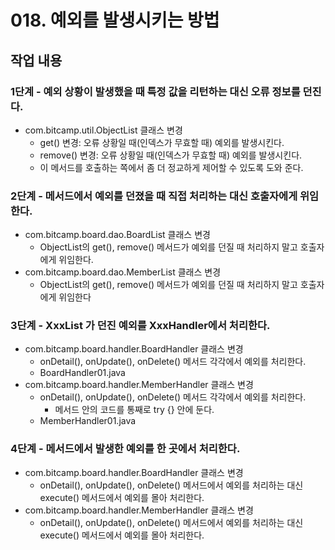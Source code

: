 # 018. 예외를 발생시키는 방법

## 작업 내용

### 1단계 - 예외 상황이 발생했을 때 특정 값을 리턴하는 대신 오류 정보를 던진다.

- com.bitcamp.util.ObjectList 클래스 변경
  - get() 변경: 오류 상황일 때(인덱스가 무효할 때) 예외를 발생시킨다.
  - remove() 변경: 오류 상황일 때(인덱스가 무효할 때) 예외를 발생시킨다.
  - 이 메서드를 호출하는 쪽에서 좀 더 정교하게 제어할 수 있도록 도와 준다.

### 2단계 - 메서드에서 예외를 던졌을 때 직접 처리하는 대신 호출자에게 위임한다.

- com.bitcamp.board.dao.BoardList 클래스 변경
  - ObjectList의 get(), remove() 메서드가 예외를 던질 때 처리하지 말고 호출자에게 위임한다.
- com.bitcamp.board.dao.MemberList 클래스 변경
  - ObjectList의 get(), remove() 메서드가 예외를 던질 때 처리하지 말고 호출자에게 위임한다

### 3단계 - XxxList 가 던진 예외를 XxxHandler에서 처리한다.

- com.bitcamp.board.handler.BoardHandler 클래스 변경
  - onDetail(), onUpdate(), onDelete() 메서드 각각에서 예외를 처리한다.
  - BoardHandler01.java
- com.bitcamp.board.handler.MemberHandler 클래스 변경
  - onDetail(), onUpdate(), onDelete() 메서드 각각에서 예외를 처리한다.
    - 메서드 안의 코드를 통째로 try {} 안에 둔다.
  - MemberHandler01.java

### 4단계 - 메서드에서 발생한 예외를 한 곳에서 처리한다.

- com.bitcamp.board.handler.BoardHandler 클래스 변경
  - onDetail(), onUpdate(), onDelete() 메서드에서 예외를 처리하는 대신 
    execute() 메서드에서 예외를 몰아 처리한다.
- com.bitcamp.board.handler.MemberHandler 클래스 변경
  - onDetail(), onUpdate(), onDelete() 메서드에서 예외를 처리하는 대신 
    execute() 메서드에서 예외를 몰아 처리한다.